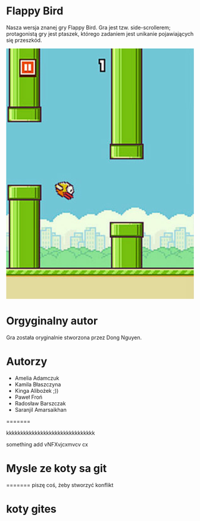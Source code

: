 # Flappy Bird
Nasza wersja znanej gry Flappy Bird. Gra jest tzw. side-scrollerem; protagonistą gry jest ptaszek, którego zadaniem jest unikanie pojawiających się przeszkód.

![flappy bird](flappy.jpg)

# Orgyginalny autor
Gra została oryginalnie stworzona przez Dong Nguyen.

# Autorzy
* Amelia Adamczuk
* Kamila Błaszczyna
* Kinga Alibożek ;))
* Paweł Froń
* Radosław Barszczak
* Saranjil Amarsaikhan


=======

kkkkkkkkkkkkkkkkkkkkkkkkkkkkkkk


something add
vNFXvjcxmvcv cx


# Mysle ze koty sa git
=======
piszę coś, żeby stworzyć konflikt

# koty gites